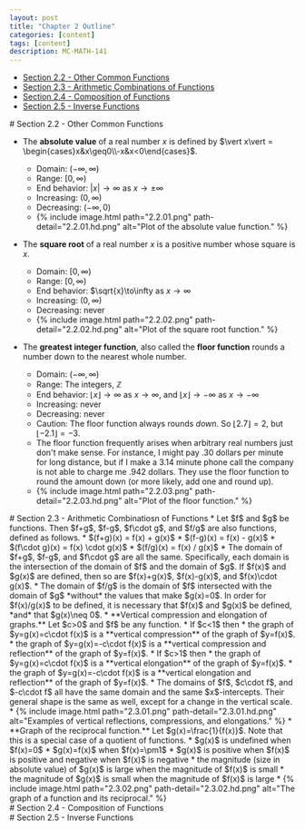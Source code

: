 ```yaml
---
layout: post
title: "Chapter 2 Outline"
categories: [content]
tags: [content]
description: MC-MATH-141
---
```

* [Section 2.2 - Other Common Functions](#s2)
* [Section 2.3 - Arithmetic Combinations of Functions](#s3)
* [Section 2.4 - Composition of Functions](#s4)
* [Section 2.5 - Inverse Functions](#s5)

<div id='s2'/>
# Section 2.2 - Other Common Functions

* The **absolute value** of a real number $x$ is defined by $\vert x\vert = \begin{cases}x&x\geq0\\-x&x<0\end{cases}$.
	* Domain: $(-\infty,\infty)$
	* Range: $[0,\infty)$
	* End behavior: $|x|\to\infty$ as $x\to\pm\infty$
	* Increasing: $(0,\infty)$
	* Decreasing: $(-\infty,0)$
	* {% include image.html path="2.2.01.png" path-detail="2.2.01.hd.png" alt="Plot of the absolute value function." %}

* The **square root** of a real number $x$ is a positive number whose square is $x$.
	* Domain: $[0,\infty)$
	* Range: $[0,\infty)$
	* End behavior: $\sqrt{x}\to\infty as $x\to\infty$
	* Increasing: $(0,\infty)$
	* Decreasing: never
	* {% include image.html path="2.2.02.png" path-detail="2.2.02.hd.png" alt="Plot of the square root function." %}

* The **greatest integer function**, also called the **floor function** rounds a number down to the nearest whole number.
	* Domain: $(-\infty,\infty)$
	* Range: The integers, $\mathbb{Z}$
	* End behavior: $\lfloor x\rfloor\to\infty$ as $x\to\infty$, and $\lfloor x\rfloor\to-\infty$ as $x\to-\infty$
	* Increasing: never
	* Decreasing: never
	* Caution: The floor function always rounds *down*. So $\lfloor 2.7\rfloor = 2$, but $\lfloor -2.1\rfloor = -3$.
	* The floor function frequently arises when arbitrary real numbers just don't make sense. For instance, I might pay $.30$ dollars per minute for long distance, but if I make a $3.14$ minute phone call the company is not able to charge me $.942$ dollars. They use the floor function to round the amount down (or more likely, add one and round up).
	* {% include image.html path="2.2.03.png" path-detail="2.2.03.hd.png" alt="Plot of the floor function." %}

<div id='s3'/>
# Section 2.3 - Arithmetic Combinatiosn of Functions
* Let $f$ and $g$ be functions. Then $f+g$, $f-g$, $f\cdot g$, and $f/g$ are also functions, defined as follows.
	* $(f+g)(x) = f(x) + g(x)$
	* $(f-g)(x) = f(x) - g(x)$
	* $(f\cdot g)(x) = f(x) \cdot g(x)$
	* $(f/g)(x) = f(x) / g(x)$
* The domain of $f+g$, $f-g$, and $f\cdot g$ are all the same. Specifically, each domain is the intersection of the domain of $f$ and the domain of $g$. If $f(x)$ and $g(x)$ are defined, then so are $f(x)+g(x)$, $f(x)-g(x)$, and $f(x)\cdot g(x)$.
* The domain of $f/g$ is the domain of $f$ intersected with the domain of $g$ *without* the values that make $g(x)=0$. In order for $f(x)/g(x)$ to be defined, it is necessary that $f(x)$ and $g(x)$ be defined, *and* that $g(x)\neq 0$.
* **Vertical compression and elongation of graphs.** Let $c>0$ and $f$ be any function.
	* If $c<1$ then
		* the graph of $y=g(x)=c\cdot f(x)$ is a **vertical compression** of the graph of $y=f(x)$.
		* the graph of $y=g(x)=-c\cdot f(x)$ is a **vertical compression and reflection** of the graph of $y=f(x)$.
	* If $c>1$ then
		* the graph of $y=g(x)=c\cdot f(x)$ is a **vertical elongation** of the graph of $y=f(x)$.
		* the graph of $y=g(x)=-c\cdot f(x)$ is a **vertical elongation and reflection** of the graph of $y=f(x)$.
	* The domains of $f$, $c\cdot f$, and $-c\cdot f$ all have the same domain and the same $x$-intercepts. Their general shape is the same as well, except for a change in the vertical scale.
	* {% include image.html path="2.3.01.png" path-detail="2.3.01.hd.png" alt="Examples of vertical reflections, compressions, and elongations." %}
* **Graph of the reciprocal function.** Let $g(x)=\frac{1}{f(x)}$. Note that this is a special case of a quotient of functions.
	* $g(x)$ is undefined when $f(x)=0$
	* $g(x)=f(x)$ when $f(x)=\pm1$
	* $g(x)$ is positive when $f(x)$ is positive and negative when $f(x)$ is negative
	* the magnitude (size in absolute value) of $g(x)$ is large when the magnitude of $f(x)$ is small
	* the magnitude of $g(x)$ is small when the magnitude of $f(x)$ is large
	* {% include image.html path="2.3.02.png" path-detail="2.3.02.hd.png" alt="The graph of a function and its reciprocal." %}

<div id='s4'/>
# Section 2.4 - Composition of Functions

<div id='s5'/>
# Section 2.5 - Inverse Functions

